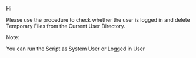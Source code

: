 Hi

Please  use the procedure to  check whether the user is logged in and  delete Temporary Files from the Current User Directory.

Note:

You can run the Script as System User or Logged in User